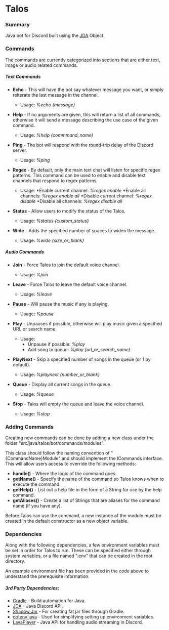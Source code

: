# Talos

### Summary
Java bot for Discord built using the [JDA][JDA] Object.

### Commands
The commands are currently categorized into sections that are either text, image or audio related commands.

##### Text Commands
* __Echo__ - This will have the bot say whatever message you want, or simply reiterate the last message in the channel. 
    * Usage: _%echo {message}_


* __Help__ - If no arguments are given, this will return a list of all commands, otherwise it will send a message describing the use case of the given command.
    * Usage: _%help {commmand_name}_
    

* __Ping__ - The bot will respond with the round-trip delay of the Discord server.
    * Usage: _%ping_
    

* __Regex__ - By default, only the main text chat will listen for specific regex patterns. This command can be used to enable and disable text channels that respond to regex patterns.
    * Usage:
        *Enable current channel: _%regex enable_
        *Enable all channels: _%regex enable all_
        *Disable current channel: _%regex disable_
        *Disable all channels: _%regex disable all_      


* __Status__ - Allow users to modify the status of the Talos.
    * Usage: _%status {custom_status}_


* __Wide__ - Adds the specified number of spaces to widen the message.
    * Usage: _%wide {size_or_blank}_
    
##### Audio Commands
* __Join__ - Force Talos to join the default voice channel.
    * Usage: _%join_


* __Leave__ - Force Talos to leave the default voice channel.
    * Usage: _%leave_


* __Pause__ - Will pause the music if any is playing.
    * Usage: _%pause_


* __Play__ - Unpauses if possible, otherwise will play music given a specified URL or search name.
    * Usage: 
        * Unpause if possible: _%play_
        * Add song to queue: _%play {url_or_search_name}_


* __PlayNext__ - Skip a specified number of songs in the queue (or 1 by default).
    * Usage: _%playnext {number_or_blank}_


* __Queue__ - Display all current songs in the queue.
    * Usage: _%queue_


* __Stop__ - Talos will empty the queue and leave the voice channel.
    * Usage: _%stop_

### Adding Commands
Creating new commands can be done by adding a new class under the folder "src/java/talos/bot/commands/modules".

This class should follow the naming convention of "{CommandName}Module" and should implement the ICommands interface.
This will allow users access to override the following methods:
* __handle()__ - Where the logic of the command goes.
* __getName()__ - Specify the name of the command so Talos knows when to execute the command.
* __getHelp()__ - List out a help file in the form of a String for use by the help command.
* __getAliases()__ - Create a list of Strings that are aliases for the command name (if you have any).

Before Talos can use the command, a new instance of the module must be created in the default constructor as a new object variable.


### Dependencies
Along with the following dependencies, a few environment variables must be set in order for Talos to run. These can be specified either through system variables, or a file named ".env" that can be created in the root directory.

An example environment file has been provided in the code above to understand the prerequisite information.

##### 3rd Party Dependencies:
* [Gradle][Gradle] - Build automation for Java.
* [JDA][JDA] - Java Discord API.
* [Shadow Jar][Shadow] - For creating fat jar files through Gradle.
* [dotenv java][DotEnv] - Used for simplifying setting up environment variables.
* [LavaPlayer][LavaPlayer] - Java API for handling audio streaming in Discord.

<!-- Links -->
[Gradle]: https://gradle.org/releases/
[JDA]: https://github.com/DV8FromTheWorld/JDA
[Shadow]: https://github.com/johnrengelman/shadow
[DotEnv]: https://github.com/cdimascio/dotenv-java
[LavaPlayer]: https://github.com/sedmelluq/lavaplayer